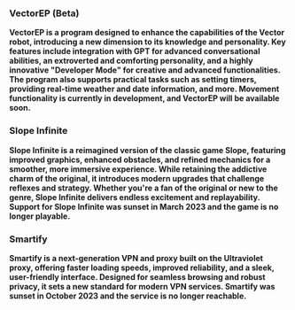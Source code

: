### VectorEP (Beta)
**VectorEP is a program designed to enhance the capabilities of the Vector robot, introducing a new dimension to its knowledge and personality. Key features include integration with GPT for advanced conversational abilities, an extroverted and comforting personality, and a highly innovative "Developer Mode" for creative and advanced functionalities. The program also supports practical tasks such as setting timers, providing real-time weather and date information, and more. Movement functionality is currently in development, and VectorEP will be available soon.**

### Slope Infinite
**Slope Infinite is a reimagined version of the classic game Slope, featuring improved graphics, enhanced obstacles, and refined mechanics for a smoother, more immersive experience. While retaining the addictive charm of the original, it introduces modern upgrades that challenge reflexes and strategy. Whether you're a fan of the original or new to the genre, Slope Infinite delivers endless excitement and replayability. Support for Slope Infinite was sunset in March 2023 and the game is no longer playable.**

### Smartify
**Smartify is a next-generation VPN and proxy built on the Ultraviolet proxy, offering faster loading speeds, improved reliability, and a sleek, user-friendly interface. Designed for seamless browsing and robust privacy, it sets a new standard for modern VPN services. Smartify was sunset in October 2023 and the service is no longer reachable.**
